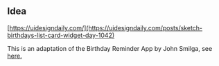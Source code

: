 ## Idea

[https://uidesigndaily.com/](https://uidesigndaily.com/posts/sketch-birthdays-list-card-widget-day-1042)

This is an adaptation of the Birthday Reminder App by John Smilga, see <a href="https://www.youtube.com/watch?v=a_7Z7C_JCyo">here.</a>